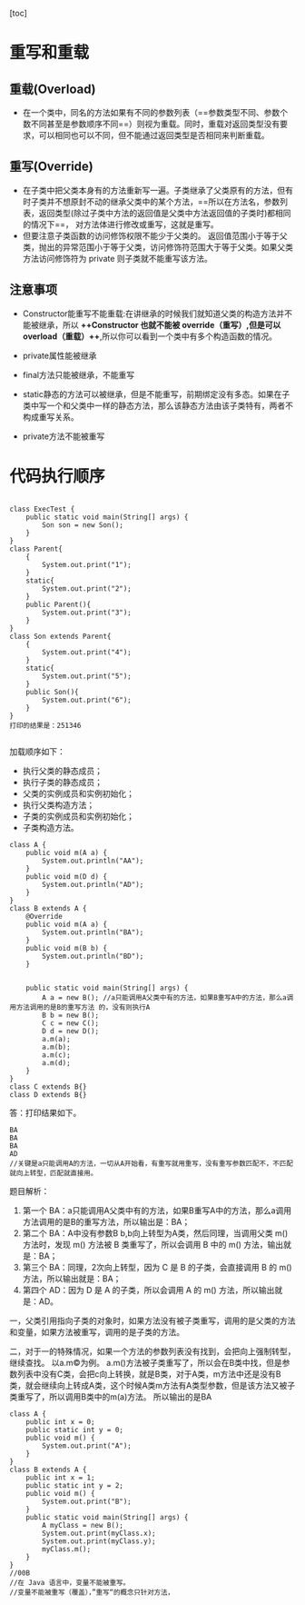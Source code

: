 [toc]
# **重写和重载**


## 重载(Overload)

- 在一个类中，同名的方法如果有不同的参数列表（==参数类型不同、参数个数不同甚至是参数顺序不同==）则视为重载。同时，重载对返回类型没有要求，可以相同也可以不同，但不能通过返回类型是否相同来判断重载。 

## 重写(Override)

- 在子类中把父类本身有的方法重新写一遍。子类继承了父类原有的方法，但有时子类并不想原封不动的继承父类中的某个方法，==所以在方法名，参数列表，返回类型(除过子类中方法的返回值是父类中方法返回值的子类时)都相同的情况下==， 对方法体进行修改或重写，这就是重写。
- 但要注意子类函数的访问修饰权限不能少于父类的。 返回值范围小于等于父类，抛出的异常范围小于等于父类，访问修饰符范围大于等于父类。如果父类方法访问修饰符为 private 则子类就不能重写该方法。	

## 注意事项

- Constructor能重写不能重载:在讲继承的时候我们就知道父类的构造方法并不能被继承，所以 **++Constructor 也就不能被 override（重写）,但是可以 overload（重载）++**,所以你可以看到一个类中有多个构造函数的情况。

- private属性能被继承
- final方法只能被继承，不能重写
- static静态的方法可以被继承，但是不能重写，前期绑定没有多态。如果在子类中写一个和父类中一样的静态方法，那么该静态方法由该子类特有，两者不构成重写关系。
- private方法不能被重写

# 代码执行顺序

```

class ExecTest {
    public static void main(String[] args) {
        Son son = new Son();
    }
}
class Parent{
    {
        System.out.print("1");
    }
    static{
        System.out.print("2");
    }
    public Parent(){
        System.out.print("3");
    }
}
class Son extends Parent{
    {
        System.out.print("4");
    }
    static{
        System.out.print("5");
    }
    public Son(){
        System.out.print("6");
    }
}
打印的结果是：251346


```
加载顺序如下：

- 执行父类的静态成员；
- 执行子类的静态成员；
- 父类的实例成员和实例初始化；
- 执行父类构造方法；
- 子类的实例成员和实例初始化；
- 子类构造方法。


```
class A {
    public void m(A a) {
        System.out.println("AA");
    }
    public void m(D d) {
        System.out.println("AD");
    }
}
class B extends A {
    @Override
    public void m(A a) {
        System.out.println("BA");
    }
    public void m(B b) {
        System.out.println("BD");
    }
    

    public static void main(String[] args) {
        A a = new B(); //a只能调用A父类中有的方法，如果B重写A中的方法，那么a调用方法调用的是B的重写方法 的，没有则执行A
        B b = new B();
        C c = new C();
        D d = new D();
        a.m(a);
        a.m(b);
        a.m(c);
        a.m(d);
    }
}
class C extends B{}
class D extends B{}
```

答：打印结果如下。


```
BA 
BA 
BA
AD
//关键是a只能调用A的方法，一切从A开始看，有重写就用重写，没有重写参数匹配不，不匹配就向上转型，匹配就直接用。
```

题目解析：

1. 第一个 BA：a只能调用A父类中有的方法，如果B重写A中的方法，那么a调用方法调用的是B的重写方法，所以输出是：BA；
2. 第二个 BA：A中没有参数B b,b向上转型为A类，然后同理，当调用父类 m() 方法时，发现 m() 方法被 B 类重写了，所以会调用 B 中的 m() 方法，输出就是：BA；
3. 第三个 BA：同理，2次向上转型，因为 C 是 B 的子类，会直接调用 B 的 m() 方法，所以输出就是：BA；
4. 第四个 AD：因为 D 是 A 的子类，所以会调用 A 的 m() 方法，所以输出就是：AD。

一，父类引用指向子类的对象时，如果方法没有被子类重写，调用的是父类的方法和变量，如果方法被重写，调用的是子类的方法。 

二，对于一的特殊情况，如果一个方法的参数列表没有找到，会把向上强制转型，继续查找。 以a.m©为例。 a.m()方法被子类重写了，所以会在B类中找，但是参数列表中没有C类，会把c向上转换，就是B类，对于A类，m方法中还是没有B类，就会继续向上转成A类，这个时候A类m方法有A类型参数，但是该方法又被子类重写了，所以调用B类中的m(a)方法。 所以输出的是BA


```
class A {
    public int x = 0;
    public static int y = 0;
    public void m() {
        System.out.print("A");
    }
}
class B extends A {
    public int x = 1;
    public static int y = 2;
    public void m() {
        System.out.print("B");
    }
    public static void main(String[] args) {
        A myClass = new B();
        System.out.print(myClass.x);
        System.out.print(myClass.y);
        myClass.m();
    }
}
//00B
//在 Java 语言中，变量不能被重写。
//变量不能被重写（覆盖），”重写“的概念只针对方法， 
```